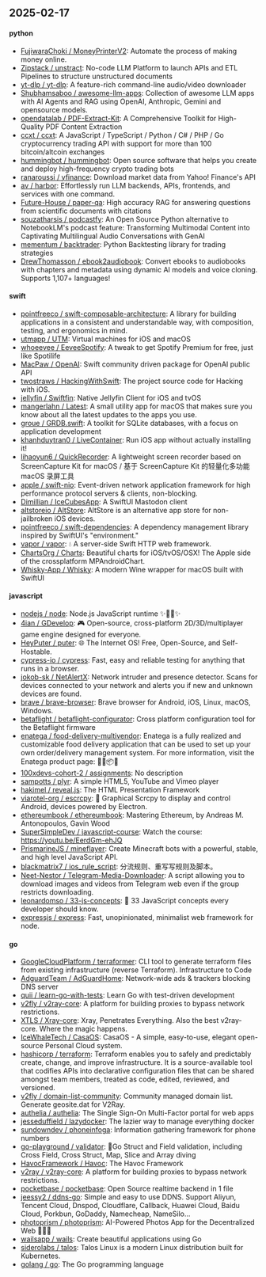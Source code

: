 ## 2025-02-17

#### python
* [FujiwaraChoki / MoneyPrinterV2](https://github.com/FujiwaraChoki/MoneyPrinterV2): Automate the process of making money online.
* [Zipstack / unstract](https://github.com/Zipstack/unstract): No-code LLM Platform to launch APIs and ETL Pipelines to structure unstructured documents
* [yt-dlp / yt-dlp](https://github.com/yt-dlp/yt-dlp): A feature-rich command-line audio/video downloader
* [Shubhamsaboo / awesome-llm-apps](https://github.com/Shubhamsaboo/awesome-llm-apps): Collection of awesome LLM apps with AI Agents and RAG using OpenAI, Anthropic, Gemini and opensource models.
* [opendatalab / PDF-Extract-Kit](https://github.com/opendatalab/PDF-Extract-Kit): A Comprehensive Toolkit for High-Quality PDF Content Extraction
* [ccxt / ccxt](https://github.com/ccxt/ccxt): A JavaScript / TypeScript / Python / C# / PHP / Go cryptocurrency trading API with support for more than 100 bitcoin/altcoin exchanges
* [hummingbot / hummingbot](https://github.com/hummingbot/hummingbot): Open source software that helps you create and deploy high-frequency crypto trading bots
* [ranaroussi / yfinance](https://github.com/ranaroussi/yfinance): Download market data from Yahoo! Finance's API
* [av / harbor](https://github.com/av/harbor): Effortlessly run LLM backends, APIs, frontends, and services with one command.
* [Future-House / paper-qa](https://github.com/Future-House/paper-qa): High accuracy RAG for answering questions from scientific documents with citations
* [souzatharsis / podcastfy](https://github.com/souzatharsis/podcastfy): An Open Source Python alternative to NotebookLM's podcast feature: Transforming Multimodal Content into Captivating Multilingual Audio Conversations with GenAI
* [mementum / backtrader](https://github.com/mementum/backtrader): Python Backtesting library for trading strategies
* [DrewThomasson / ebook2audiobook](https://github.com/DrewThomasson/ebook2audiobook): Convert ebooks to audiobooks with chapters and metadata using dynamic AI models and voice cloning. Supports 1,107+ languages!

#### swift
* [pointfreeco / swift-composable-architecture](https://github.com/pointfreeco/swift-composable-architecture): A library for building applications in a consistent and understandable way, with composition, testing, and ergonomics in mind.
* [utmapp / UTM](https://github.com/utmapp/UTM): Virtual machines for iOS and macOS
* [whoeevee / EeveeSpotify](https://github.com/whoeevee/EeveeSpotify): A tweak to get Spotify Premium for free, just like Spotilife
* [MacPaw / OpenAI](https://github.com/MacPaw/OpenAI): Swift community driven package for OpenAI public API
* [twostraws / HackingWithSwift](https://github.com/twostraws/HackingWithSwift): The project source code for Hacking with iOS.
* [jellyfin / Swiftfin](https://github.com/jellyfin/Swiftfin): Native Jellyfin Client for iOS and tvOS
* [mangerlahn / Latest](https://github.com/mangerlahn/Latest): A small utility app for macOS that makes sure you know about all the latest updates to the apps you use.
* [groue / GRDB.swift](https://github.com/groue/GRDB.swift): A toolkit for SQLite databases, with a focus on application development
* [khanhduytran0 / LiveContainer](https://github.com/khanhduytran0/LiveContainer): Run iOS app without actually installing it!
* [lihaoyun6 / QuickRecorder](https://github.com/lihaoyun6/QuickRecorder): A lightweight screen recorder based on ScreenCapture Kit for macOS / 基于 ScreenCapture Kit 的轻量化多功能 macOS 录屏工具
* [apple / swift-nio](https://github.com/apple/swift-nio): Event-driven network application framework for high performance protocol servers & clients, non-blocking.
* [Dimillian / IceCubesApp](https://github.com/Dimillian/IceCubesApp): A SwiftUI Mastodon client
* [altstoreio / AltStore](https://github.com/altstoreio/AltStore): AltStore is an alternative app store for non-jailbroken iOS devices.
* [pointfreeco / swift-dependencies](https://github.com/pointfreeco/swift-dependencies): A dependency management library inspired by SwiftUI's "environment."
* [vapor / vapor](https://github.com/vapor/vapor): 💧 A server-side Swift HTTP web framework.
* [ChartsOrg / Charts](https://github.com/ChartsOrg/Charts): Beautiful charts for iOS/tvOS/OSX! The Apple side of the crossplatform MPAndroidChart.
* [Whisky-App / Whisky](https://github.com/Whisky-App/Whisky): A modern Wine wrapper for macOS built with SwiftUI

#### javascript
* [nodejs / node](https://github.com/nodejs/node): Node.js JavaScript runtime ✨🐢🚀✨
* [4ian / GDevelop](https://github.com/4ian/GDevelop): 🎮 Open-source, cross-platform 2D/3D/multiplayer game engine designed for everyone.
* [HeyPuter / puter](https://github.com/HeyPuter/puter): 🌐 The Internet OS! Free, Open-Source, and Self-Hostable.
* [cypress-io / cypress](https://github.com/cypress-io/cypress): Fast, easy and reliable testing for anything that runs in a browser.
* [jokob-sk / NetAlertX](https://github.com/jokob-sk/NetAlertX): Network intruder and presence detector. Scans for devices connected to your network and alerts you if new and unknown devices are found.
* [brave / brave-browser](https://github.com/brave/brave-browser): Brave browser for Android, iOS, Linux, macOS, Windows.
* [betaflight / betaflight-configurator](https://github.com/betaflight/betaflight-configurator): Cross platform configuration tool for the Betaflight firmware
* [enatega / food-delivery-multivendor](https://github.com/enatega/food-delivery-multivendor): Enatega is a fully realized and customizable food delivery application that can be used to set up your own order/delivery management system. For more information, visit the Enatega product page: 🚀🛒📦🌐
* [100xdevs-cohort-2 / assignments](https://github.com/100xdevs-cohort-2/assignments): No description
* [sampotts / plyr](https://github.com/sampotts/plyr): A simple HTML5, YouTube and Vimeo player
* [hakimel / reveal.js](https://github.com/hakimel/reveal.js): The HTML Presentation Framework
* [viarotel-org / escrcpy](https://github.com/viarotel-org/escrcpy): 📱 Graphical Scrcpy to display and control Android, devices powered by Electron.
* [ethereumbook / ethereumbook](https://github.com/ethereumbook/ethereumbook): Mastering Ethereum, by Andreas M. Antonopoulos, Gavin Wood
* [SuperSimpleDev / javascript-course](https://github.com/SuperSimpleDev/javascript-course): Watch the course: https://youtu.be/EerdGm-ehJQ
* [PrismarineJS / mineflayer](https://github.com/PrismarineJS/mineflayer): Create Minecraft bots with a powerful, stable, and high level JavaScript API.
* [blackmatrix7 / ios_rule_script](https://github.com/blackmatrix7/ios_rule_script): 分流规则、重写写规则及脚本。
* [Neet-Nestor / Telegram-Media-Downloader](https://github.com/Neet-Nestor/Telegram-Media-Downloader): A script allowing you to download images and videos from Telegram web even if the group restricts downloading.
* [leonardomso / 33-js-concepts](https://github.com/leonardomso/33-js-concepts): 📜 33 JavaScript concepts every developer should know.
* [expressjs / express](https://github.com/expressjs/express): Fast, unopinionated, minimalist web framework for node.

#### go
* [GoogleCloudPlatform / terraformer](https://github.com/GoogleCloudPlatform/terraformer): CLI tool to generate terraform files from existing infrastructure (reverse Terraform). Infrastructure to Code
* [AdguardTeam / AdGuardHome](https://github.com/AdguardTeam/AdGuardHome): Network-wide ads & trackers blocking DNS server
* [quii / learn-go-with-tests](https://github.com/quii/learn-go-with-tests): Learn Go with test-driven development
* [v2fly / v2ray-core](https://github.com/v2fly/v2ray-core): A platform for building proxies to bypass network restrictions.
* [XTLS / Xray-core](https://github.com/XTLS/Xray-core): Xray, Penetrates Everything. Also the best v2ray-core. Where the magic happens.
* [IceWhaleTech / CasaOS](https://github.com/IceWhaleTech/CasaOS): CasaOS - A simple, easy-to-use, elegant open-source Personal Cloud system.
* [hashicorp / terraform](https://github.com/hashicorp/terraform): Terraform enables you to safely and predictably create, change, and improve infrastructure. It is a source-available tool that codifies APIs into declarative configuration files that can be shared amongst team members, treated as code, edited, reviewed, and versioned.
* [v2fly / domain-list-community](https://github.com/v2fly/domain-list-community): Community managed domain list. Generate geosite.dat for V2Ray.
* [authelia / authelia](https://github.com/authelia/authelia): The Single Sign-On Multi-Factor portal for web apps
* [jesseduffield / lazydocker](https://github.com/jesseduffield/lazydocker): The lazier way to manage everything docker
* [sundowndev / phoneinfoga](https://github.com/sundowndev/phoneinfoga): Information gathering framework for phone numbers
* [go-playground / validator](https://github.com/go-playground/validator): 💯Go Struct and Field validation, including Cross Field, Cross Struct, Map, Slice and Array diving
* [HavocFramework / Havoc](https://github.com/HavocFramework/Havoc): The Havoc Framework
* [v2ray / v2ray-core](https://github.com/v2ray/v2ray-core): A platform for building proxies to bypass network restrictions.
* [pocketbase / pocketbase](https://github.com/pocketbase/pocketbase): Open Source realtime backend in 1 file
* [jeessy2 / ddns-go](https://github.com/jeessy2/ddns-go): Simple and easy to use DDNS. Support Aliyun, Tencent Cloud, Dnspod, Cloudflare, Callback, Huawei Cloud, Baidu Cloud, Porkbun, GoDaddy, Namecheap, NameSilo...
* [photoprism / photoprism](https://github.com/photoprism/photoprism): AI-Powered Photos App for the Decentralized Web 🌈💎✨
* [wailsapp / wails](https://github.com/wailsapp/wails): Create beautiful applications using Go
* [siderolabs / talos](https://github.com/siderolabs/talos): Talos Linux is a modern Linux distribution built for Kubernetes.
* [golang / go](https://github.com/golang/go): The Go programming language

